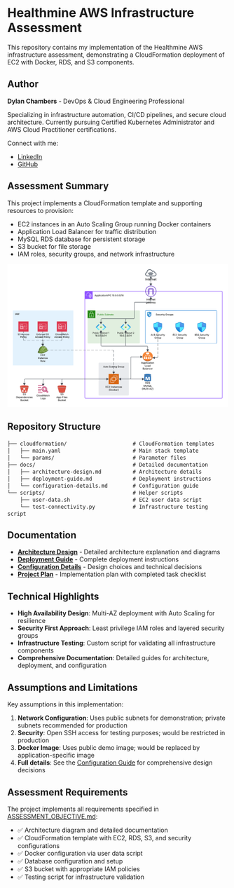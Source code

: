 # Healthmine AWS Infrastructure Assessment

This repository contains my implementation of the Healthmine AWS infrastructure assessment, demonstrating a CloudFormation deployment of EC2 with Docker, RDS, and S3 components.

## Author

**Dylan Chambers** - DevOps & Cloud Engineering Professional

Specializing in infrastructure automation, CI/CD pipelines, and secure cloud architecture.
Currently pursuing Certified Kubernetes Administrator and AWS Cloud Practitioner certifications.

Connect with me:
- [LinkedIn](https://linkedin.com/in/dchambers6222)
- [GitHub](https://github.com/dchambers6222)

## Assessment Summary

This project implements a CloudFormation template and supporting resources to provision:
- EC2 instances in an Auto Scaling Group running Docker containers
- Application Load Balancer for traffic distribution
- MySQL RDS database for persistent storage
- S3 bucket for file storage
- IAM roles, security groups, and network infrastructure

![Architecture Diagram](docs/architecture.png)

## Repository Structure

```
├── cloudformation/                     # CloudFormation templates
│   ├── main.yaml                       # Main stack template
│   └── params/                         # Parameter files
├── docs/                               # Detailed documentation
│   ├── architecture-design.md          # Architecture details
│   ├── deployment-guide.md             # Deployment instructions
│   └── configuration-details.md        # Configuration guide
└── scripts/                            # Helper scripts
    ├── user-data.sh                    # EC2 user data script
    └── test-connectivity.py            # Infrastructure testing script
```

## Documentation

- [**Architecture Design**](docs/architecture-design.md) - Detailed architecture explanation and diagrams
- [**Deployment Guide**](docs/deployment-guide.md) - Complete deployment instructions
- [**Configuration Details**](docs/configuration-details.md) - Design choices and technical decisions
- [**Project Plan**](PROJECT_PLAN.md) - Implementation plan with completed task checklist

## Technical Highlights

- **High Availability Design**: Multi-AZ deployment with Auto Scaling for resilience
- **Security First Approach**: Least privilege IAM roles and layered security groups
- **Infrastructure Testing**: Custom script for validating all infrastructure components
- **Comprehensive Documentation**: Detailed guides for architecture, deployment, and configuration

## Assumptions and Limitations

Key assumptions in this implementation:

1. **Network Configuration**: Uses public subnets for demonstration; private subnets recommended for production
2. **Security**: Open SSH access for testing purposes; would be restricted in production
3. **Docker Image**: Uses public demo image; would be replaced by application-specific image
4. **Full details**: See the [Configuration Guide](docs/configuration-details.md) for comprehensive design decisions

## Assessment Requirements

The project implements all requirements specified in [ASSESSMENT_OBJECTIVE.md](ASSESSMENT_OBJECTIVE.md):

- ✅ Architecture diagram and detailed documentation
- ✅ CloudFormation template with EC2, RDS, S3, and security configurations
- ✅ Docker configuration via user data script
- ✅ Database configuration and setup
- ✅ S3 bucket with appropriate IAM policies
- ✅ Testing script for infrastructure validation